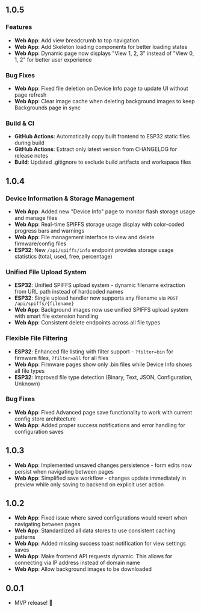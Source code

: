 
## 1.0.5

### Features
- **Web App**: Add view breadcrumb to top navigation
- **Web App**: Add Skeleton loading components for better loading states
- **Web App**: Dynamic page now displays "View 1, 2, 3" instead of "View 0, 1, 2" for better user experience

### Bug Fixes
- **Web App**: Fixed file deletion on Device Info page to update UI without page refresh
- **Web App**: Clear image cache when deleting background images to keep Backgrounds page in sync

### Build & CI
- **GitHub Actions**: Automatically copy built frontend to ESP32 static files during build
- **GitHub Actions**: Extract only latest version from CHANGELOG for release notes
- **Build**: Updated .gitignore to exclude build artifacts and workspace files

## 1.0.4

### Device Information & Storage Management
- **Web App**: Added new "Device Info" page to monitor flash storage usage and manage files
- **Web App**: Real-time SPIFFS storage usage display with color-coded progress bars and warnings
- **Web App**: File management interface to view and delete firmware/config files
- **ESP32**: New `/api/spiffs/info` endpoint provides storage usage statistics (total, used, free, percentage)

### Unified File Upload System
- **ESP32**: Unified SPIFFS upload system - dynamic filename extraction from URL path instead of hardcoded names
- **ESP32**: Single upload handler now supports any filename via `POST /api/spiffs/{filename}`
- **Web App**: Background images now use unified SPIFFS upload system with smart file extension handling
- **Web App**: Consistent delete endpoints across all file types

### Flexible File Filtering
- **ESP32**: Enhanced file listing with filter support - `?filter=bin` for firmware files, `?filter=all` for all files
- **Web App**: Firmware pages show only .bin files while Device Info shows all file types
- **ESP32**: Improved file type detection (Binary, Text, JSON, Configuration, Unknown)

### Bug Fixes
- **Web App**: Fixed Advanced page save functionality to work with current config store architecture
- **Web App**: Added proper success notifications and error handling for configuration saves

## 1.0.3

- **Web App**: Implemented unsaved changes persistence - form edits now persist when navigating between pages
- **Web App**: Simplified save workflow - changes update immediately in preview while only saving to backend on explicit user action

## 1.0.2

- **Web App**: Fixed issue where saved configurations would revert when navigating between pages
- **Web App**: Standardized all data stores to use consistent caching patterns
- **Web App**: Added missing success toast notification for view settings saves
- **Web App**: Make frontend API requests dynamic. This allows for connecting via IP address instead of domain name
- **Web App**: Allow background images to be downloaded

## 0.0.1

- MVP release! 🎉
